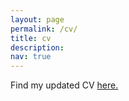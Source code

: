 ```yaml
---
layout: page
permalink: /cv/
title: cv
description: 
nav: true
---
```


Find my updated CV <a href="[katiana22.github.io/Katiana_Kontolati_Curriculum_Vitae.pdf](https://katiana22.github.io/Katiana_Kontolati_Curriculum_Vitae.pdf)" target="_blank">here.</a>
